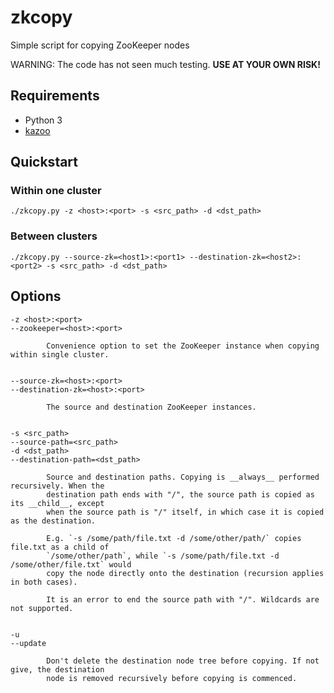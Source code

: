 # zkcopy
Simple script for copying ZooKeeper nodes

WARNING: The code has not seen much testing. **USE AT YOUR OWN RISK!**

## Requirements
- Python 3
- [kazoo](https://github.com/python-zk/kazoo)

## Quickstart
### Within one cluster
```
./zkcopy.py -z <host>:<port> -s <src_path> -d <dst_path>
```
### Between clusters
```
./zkcopy.py --source-zk=<host1>:<port1> --destination-zk=<host2>:<port2> -s <src_path> -d <dst_path>
```
## Options
```
-z <host>:<port>
--zookeeper=<host>:<port>

        Convenience option to set the ZooKeeper instance when copying within single cluster.


--source-zk=<host>:<port>
--destination-zk=<host>:<port>

        The source and destination ZooKeeper instances.


-s <src_path>
--source-path=<src_path>
-d <dst_path>
--destination-path=<dst_path>

        Source and destination paths. Copying is __always__ performed recursively. When the
        destination path ends with "/", the source path is copied as its __child__, except
        when the source path is "/" itself, in which case it is copied as the destination.

        E.g. `-s /some/path/file.txt -d /some/other/path/` copies file.txt as a child of
        `/some/other/path`, while `-s /some/path/file.txt -d /some/other/file.txt` would
        copy the node directly onto the destination (recursion applies in both cases).

        It is an error to end the source path with "/". Wildcards are not supported.


-u
--update

        Don't delete the destination node tree before copying. If not give, the destination
        node is removed recursively before copying is commenced.
```
